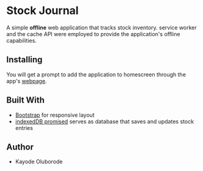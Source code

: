 # Stock Journal
A simple **offline** web application that tracks stock inventory. 
service worker and the cache API were employed to provide the application's offline capabilities.

## Installing
You will get a prompt to add the application to homescreen through the app's [webpage](https://kaytbode.github.io/Stock-Journal/).

## Built With
* [Bootstrap](https://getbootstrap.com/) for responsive layout
* [indexedDB promised](https://github.com/jakearchibald/idb) serves as database that saves and updates stock entries

## Author
* Kayode Oluborode
